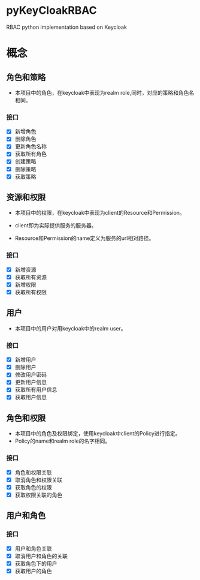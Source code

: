 # pyKeyCloakRBAC
RBAC python implementation based on Keycloak

# 概念

## 角色和策略

* 本项目中的角色，在keycloak中表现为realm role,同时，对应的策略和角色名相同。

### 接口

* [x] 新增角色
* [x] 删除角色
* [x] 更新角色名称
* [x] 获取所有角色
* [x] 创建策略
* [x] 删除策略
* [x] 获取策略

## 资源和权限

* 本项目中的权限，在keycloak中表现为client的Resource和Permission。

* client即为实际提供服务的服务器。

* Resource和Permission的name定义为服务的url相对路径。

### 接口
* [x] 新增资源
* [x] 获取所有资源
* [x] 新增权限
* [x] 获取所有权限

## 用户

* 本项目中的用户对用keycloak中的realm user。
### 接口
* [x] 新增用户
* [x] 删除用户
* [x] 修改用户密码
* [x] 更新用户信息
* [x] 获取所有用户信息
* [x] 获取用户信息
## 角色和权限

* 本项目中的角色及权限绑定，使用keycloak中client的Policy进行指定。
* Policy的name和realm role的名字相同。

### 接口

* [x] 角色和权限关联
* [x] 取消角色和权限关联
* [x] 获取角色的权限
* [x] 获取权限关联的角色

## 用户和角色

### 接口

* [x] 用户和角色关联
* [x] 取消用户和角色的关联
* [x] 获取角色下的用户
* [x] 获取用户的角色
